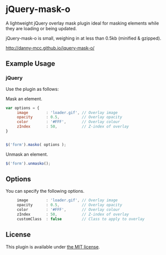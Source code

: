 # jQuery-mask-o

A lightweight jQuery overlay mask plugin ideal for masking elements while they are loading or being updated.

jQuery-mask-o is small, weighing in at less than 0.5kb (minified & gzipped).

http://danny-mcc.github.io/jquery-mask-o/


## Example Usage

### jQuery

Use the plugin as follows:

Mask an element.
```js
var options = {
     image        : 'loader.gif', // Overlay image
     opacity      : 0.5,          // Overlay opacity
     color        : '#FFF',       // Overlay colour
     zIndex       : 50,           // Z-index of overlay
}


$('form').masko( options );
```

Unmask an element.
```js
$('form').unmasko();
```

## Options

You can specify the following options.
```js
     image        : 'loader.gif', // Overlay image
     opacity      : 0.5,          // Overlay opacity
     color        : '#FFF',       // Overlay colour
     zIndex       : 50,           // Z-index of overlay
     customClass  : false         // Class to apply to overlay
```

## License

This plugin is available under [the MIT license](http://mths.be/mit).

